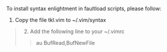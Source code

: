 To install syntax enlightment in faultload scripts, please follow:

  1. Copy the file tkl.vim to ~/.vim/syntax
> 2. Add the following line to your ~/.vimrc
> > au BufRead,BufNewFile 